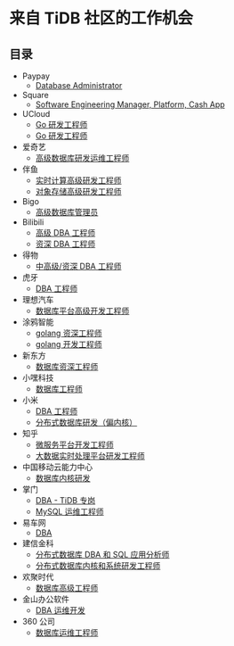 # 来自 TiDB 社区的工作机会

## 目录


- Paypay
  - [Database Administrator](paypay/dba.md)
- Square
  - [Software Engineering Manager, Platform, Cash App](square/software-engineering-manager.md)
- UCloud
  - [Go 研发工程师](ucloud/go-engineer-paas.md)
  - [Go 研发工程师](ucloud/go-engineer-tidb.md)
- 爱奇艺
  - [高级数据库研发运维工程师](iqiyi/engineer.md)
- 伴鱼
  - [实时计算高级研发工程师](banyu/real-time-computing-senior-engineer.md)
  - [对象存储高级研发工程师](banyu/storage-senior-engineer.md)
- Bigo
  - [高级数据库管理员](bigo/senior-dba.md)
- Bilibili
  - [高级 DBA 工程师](bilibili/dba.md)
  - [资深 DBA 工程师](bilibili/senior-dba.md)
- 得物
  - [中高级/资深 DBA 工程师](dewu/dba.md)
- 虎牙
  - [DBA 工程师](huya/dba.md)
- 理想汽车
  - [数据库平台高级开发工程师](lixiangqiche/engineer.md)
- 涂鸦智能
  - [golang 资深工程师](tuyazhineng/senior-golang-engineer.md)
  - [golang 开发工程师](tuyazhineng/golang-engineer.md)
- 新东方
  - [数据库资深工程师](edu/engineer.md)
- 小嘿科技
  - [数据库工程师](xiaoheikeji/engineer.md)
- 小米
  - [DBA 工程师](xiaomi/dba.md)
  - [分布式数据库研发（偏内核）](xiaomi/engineer.md)
- 知乎
  - [微服务平台开发工程师](zhihu/microservice-engineer.md)
  - [大数据实时处理平台研发工程师](zhihu/real-time-engineer.md)
- 中国移动云能力中心
  - [数据库内核研发](chinamobile/engineer.md)
- 掌门
  - [DBA - TiDB 专岗](zhangmen/dba-tidb.md)
  - [MySQL 运维工程师](zhangmen/dba-mysql.md)
- 易车网
  - [DBA](yichewang/dba.md)
- 建信金科
  - [分布式数据库 DBA 和 SQL 应用分析师](ccb/dba.md)
  - [分布式数据库内核和系统研发工程师](ccb/engineer.md)
- 欢聚时代
  - [数据库高级工程师](yy/engineer.md)
- 金山办公软件
  - [DBA 运维开发](kingsoft/dba.md)
- 360 公司
  - [数据库运维工程师](360/engineer.md)
